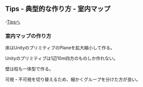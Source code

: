 ## Tips - 典型的な作り方 - 室内マップ

-[Tipsへ](./../../)

### 室内マップの作り方

床はUnityのプリミティブのPlaneを拡大縮小して作る。

Unityのプリミティブは1辺10m四方のものしか作れない。

壁は柱も一体型で作る。

可視・不可視を切り替えるため、細かくグループを分けた方が良い。

